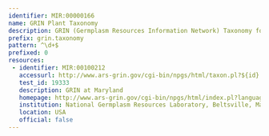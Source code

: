 ```yaml
---
identifier: MIR:00000166
name: GRIN Plant Taxonomy
description: GRIN (Germplasm Resources Information Network) Taxonomy for Plants provides information on scientific and common names, classification, distribution, references, and economic impact.
prefix: grin.taxonomy
pattern: ^\d+$
prefixed: 0
resources:
 - identifier: MIR:00100212
   accessurl: http://www.ars-grin.gov/cgi-bin/npgs/html/taxon.pl?${id}
   test_id: 19333
   description: GRIN at Maryland
   homepage: http://www.ars-grin.gov/cgi-bin/npgs/html/index.pl?language=en
   institution: National Germplasm Resources Laboratory, Beltsville, Maryland
   location: USA
   official: false
---
```

